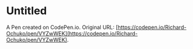 # Untitled

A Pen created on CodePen.io. Original URL: [https://codepen.io/Richard-Ochuko/pen/VYZwWEK](https://codepen.io/Richard-Ochuko/pen/VYZwWEK).

